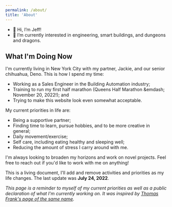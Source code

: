 ```yaml
---
permalink: /about/
title: 'About'
---
```


- 👋 Hi, I’m Jeff!
- 👀 I’m currently interested in engineering, smart buildings, and dungeons and dragons.

## What I'm Doing Now

I'm currently living in New York City with my partner, Jackie, and our senior chihuahua, Deno. This is how I spend my time:

- Working as a Sales Engineer in the Building Automation industry;
- Training to run my first half marathon (Queens Half Marathon &emdash; November 20, 2022!); and
- Trying to make this website look even somewhat acceptable.

My current priorities in life are:

- Being a supportive partner;
- Finding time to learn, pursue hobbies, and to be more creative in general;
- Daily movement/exercise;
- Self care, including eating healthy and sleeping well;
- Reducing the amount of stress I carry around with me.

I'm always looking to broaden my horizons and work on novel projects. Feel free to reach out if you'd like to work with me on anything!

This is a living document, I'll add and remove activities and priorities as my life changes. The last update was **July 24, 2022**.

_This page is a reminder to myself of my current priorities as well as a public declaration of what I'm currently working on. It was inspired by <a href="https://thomasjfrank.com/now/">Thomas Frank's page of the same name</a>._
